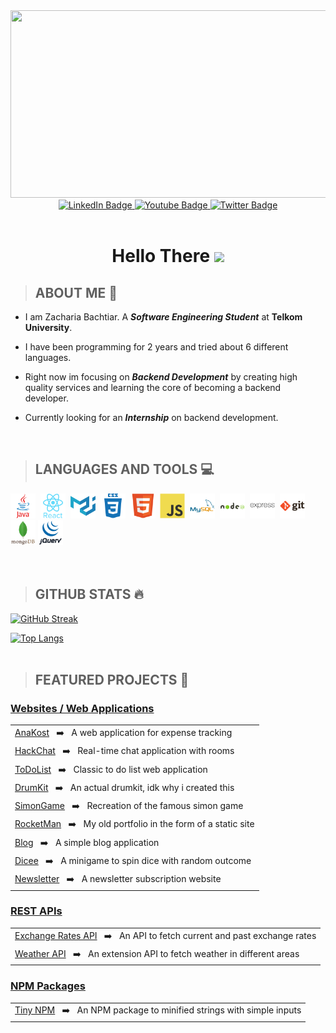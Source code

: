 
<div id="header" align="center">
  <div align="center">
  <img src="https://media.giphy.com/media/dWesBcTLavkZuG35MI/giphy.gif" width="600" height="300"/>
</div>
  
  <div id="badges">
    <a href="https://www.linkedin.com/in/zachariabachtiar/">
      <img src="https://img.shields.io/badge/LinkedIn-blue?style=for-the-badge&logo=linkedin&logoColor=white" alt="LinkedIn Badge"/>
    </a>
    <a href="https://www.youtube.com/watch?v=dQw4w9WgXcQ">
      <img src="https://img.shields.io/badge/YouTube-red?style=for-the-badge&logo=youtube&logoColor=white" alt="Youtube Badge"/>
    </a>
    <a href="https://www.instagram.com/jeksilaen/">
      <img src="https://img.shields.io/badge/Instagram-purple?style=for-the-badge&logo=instagram&logoColor=white" alt="Twitter Badge"/>
    </a>
</div>
    <img src="https://komarev.com/ghpvc/?username=jeksilaen&style=for-the-badge&color=blue" alt=""/>

  <h1>Hello There <img src="https://media.giphy.com/media/hvRJCLFzcasrR4ia7z/giphy.gif" width="30px"/></h1>
  
</div>



> ## **ABOUT ME** :baby:

* I am Zacharia Bachtiar. A ___Software Engineering Student___ at __Telkom University__.

* I have been programming for 2 years and tried about 6 different languages.

* Right now im focusing on ___Backend Development___ by creating high quality services and learning the core of becoming a backend developer.

* Currently looking for an ___Internship___ on backend development.
<br>


> ## **LANGUAGES AND TOOLS** :computer:

<div>
  <img src="https://github.com/devicons/devicon/blob/master/icons/java/java-original-wordmark.svg" title="Java" alt="Java" width="40" height="40"/>&nbsp;
  <img src="https://github.com/devicons/devicon/blob/master/icons/react/react-original-wordmark.svg" title="React" alt="React" width="40" height="40"/>&nbsp;
  <img src="https://github.com/devicons/devicon/blob/master/icons/materialui/materialui-original.svg" title="Material UI" alt="Material UI" width="40" height="40"/>&nbsp;
  <img src="https://github.com/devicons/devicon/blob/master/icons/css3/css3-plain-wordmark.svg"  title="CSS3" alt="CSS" width="40" height="40"/>&nbsp;
  <img src="https://github.com/devicons/devicon/blob/master/icons/html5/html5-original.svg" title="HTML5" alt="HTML" width="40" height="40"/>&nbsp;
  <img src="https://github.com/devicons/devicon/blob/master/icons/javascript/javascript-original.svg" title="JavaScript" alt="JavaScript" width="40" height="40"/>&nbsp;
  <img src="https://github.com/devicons/devicon/blob/master/icons/mysql/mysql-original-wordmark.svg" title="MySQL"  alt="MySQL" width="40" height="40"/>&nbsp;
  <img src="https://github.com/devicons/devicon/blob/master/icons/nodejs/nodejs-original-wordmark.svg" title="NodeJS" alt="NodeJS" width="40" height="40"/>&nbsp;
  <img src="https://github.com/devicons/devicon/blob/master/icons/express/express-original-wordmark.svg" title="ExpressJS" alt="AWS" width="40" height="40"/>&nbsp;
  <img src="https://github.com/devicons/devicon/blob/master/icons/git/git-original-wordmark.svg" title="Git" **alt="Git" width="40" height="40"/>
  <img src="https://github.com/devicons/devicon/blob/master/icons/mongodb/mongodb-original-wordmark.svg" title="Git" **alt="Git" width="40" height="40"/>
  <img src="https://github.com/devicons/devicon/blob/master/icons/jquery/jquery-original-wordmark.svg" title="Git" **alt="Git" width="40" height="40"/>
</div>
<br>
<br>

> ## **GITHUB STATS** :fire:
[![GitHub Streak](http://github-readme-streak-stats.herokuapp.com?user=jeksilaen&theme=dark&background=000000)](https://git.io/streak-stats)

[![Top Langs](https://github-readme-stats.vercel.app/api/top-langs/?username=jeksilaen&layout=compact&theme=vision-friendly-dark)](https://github.com/anuraghazra/github-readme-stats)
<br>
<br>

> ## **FEATURED PROJECTS** :open_file_folder:
### <ins>Websites / Web Applications</ins>
|                                                                                                                        |
|---------------------------------------------------------------------------------------------------------|
| [AnaKost](https://github.com/jeksilaen/anakost-client#readme) &nbsp; :arrow_right: &nbsp; A web application for expense tracking |
| [HackChat](https://github.com/jeksilaen/HackChat#readme) &nbsp; :arrow_right: &nbsp; Real-time chat application with rooms  |
| [ToDoList](https://github.com/jeksilaen/ToDoList-v2) &nbsp; :arrow_right: &nbsp; Classic to do list web application          |
| [DrumKit](https://github.com/jeksilaen/DrumKit) &nbsp; :arrow_right: &nbsp; An actual drumkit, idk why i created this        |
| [SimonGame](https://github.com/jeksilaen/SimonGame) &nbsp; :arrow_right: &nbsp; Recreation of the famous simon game    |
| [RocketMan](https://github.com/jeksilaen/rocketman) &nbsp; :arrow_right: &nbsp; My old portfolio in the form of a static site     |
| [Blog](https://github.com/jeksilaen/Blog) &nbsp; :arrow_right: &nbsp; A simple blog application     |
| [Dicee](https://github.com/jeksilaen/Dicee) &nbsp; :arrow_right: &nbsp; A minigame to spin dice with random outcome     |
| [Newsletter](https://github.com/jeksilaen/Newsletter) &nbsp; :arrow_right: &nbsp; A newsletter subscription website     |

 
### <ins>REST APIs</ins>
|                                                                                                                        |
|---------------------------------------------------------------------------------------------------------|
| [Exchange Rates API](https://github.com/jeksilaen/exchange-rates#readme) &nbsp; :arrow_right: &nbsp; An API to fetch current and past exchange rates |
| [Weather API](https://github.com/jeksilaen/exchange-rates#readme) &nbsp; :arrow_right: &nbsp; An extension API to fetch weather in different areas |

### <ins>NPM Packages</ins>
|                                                                                                                        |
|---------------------------------------------------------------------------------------------------------|
| [Tiny NPM](https://github.com/jeksilaen/tiny-package) &nbsp; :arrow_right: &nbsp; An NPM package to minified strings with simple inputs |

